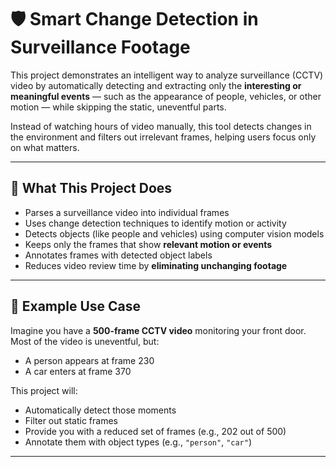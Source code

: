 # 🛡️ Smart Change Detection in Surveillance Footage

This project demonstrates an intelligent way to analyze surveillance (CCTV) video by automatically detecting and extracting only the **interesting or meaningful events** — such as the appearance of people, vehicles, or other motion — while skipping the static, uneventful parts.

Instead of watching hours of video manually, this tool detects changes in the environment and filters out irrelevant frames, helping users focus only on what matters. 

---

## 📌 What This Project Does

- Parses a surveillance video into individual frames
- Uses change detection techniques to identify motion or activity
- Detects objects (like people and vehicles) using computer vision models
- Keeps only the frames that show **relevant motion or events**
- Annotates frames with detected object labels
- Reduces video review time by **eliminating unchanging footage**

---

## 🎥 Example Use Case

Imagine you have a **500-frame CCTV video** monitoring your front door. Most of the video is uneventful, but:

- A person appears at frame 230
- A car enters at frame 370

This project will:
- Automatically detect those moments
- Filter out static frames
- Provide you with a reduced set of frames (e.g., 202 out of 500)
- Annotate them with object types (e.g., `"person"`, `"car"`)

---


